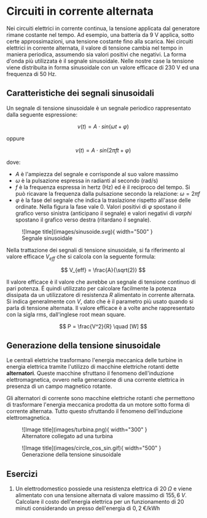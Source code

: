# Circuiti in corrente alternata

Nei circuiti elettrici in corrente continua, la tensione applicata dal generatore rimane costante nel tempo. Ad esempio, una batteria da 9 V applica, sotto certe approssimazioni, una tensione costante fino alla scarica. Nei circuiti elettrici in corrente alternata, il valore di tensione cambia nel tempo in maniera periodica, assumendo sia valori positivi che negativi. La forma d'onda più utilizzata è il segnale sinusoidale. Nelle nostre case la tensione viene distribuita in forma sinusoidale con un valore efficace di 230 V ed una frequenza di 50 Hz.

## Caratteristiche dei segnali sinusoidali

Un segnale di tensione sinusoidale è un segnale periodico rappresentato dalla seguente espressione:

$$ v(t) = A \cdot sin (\omega t + \varphi) $$

oppure

$$ v(t) = A \cdot sin (2 \pi f t + \varphi) $$

dove:

- $A$ è l'ampiezza del segnale e corrisponde al suo valore massimo
- $\omega$ è la pulsazione espressa in radianti al secondo (rad/s)
- $f$ è la frequenza espressa in hertz (Hz) ed è il reciproco del tempo. Si può ricavare la frequenza dalla pulsazione secondo la relazione: $\omega = 2 \pi f$
- $\varphi$ è la fase del segnale che indica la traslazione rispetto all'asse delle ordinate. Nella figura la fase vale 0. Valori positivi di $\varphi$ spostano il grafico verso sinistra (anticipano il segnale) e valori negativi di $varphi$ spostano il grafico verso destra (ritardano il segnale).

<figure markdown="span">
  ![Image title](images/sinusoide.svg){ width="500" }
  <figcaption markdown="span">
    Segnale sinusoidale
  </figcaption>
</figure>

Nella trattazione dei segnali di tensione sinusoidale, si fa riferimento al valore efficace $V_{eff}$ che si calcola con la seguente formula:

$$ V_{eff} = \frac{A}{\sqrt(2)} $$

Il valore efficace è il valore che avrebbe un segnale di tensione continuo di pari potenza. É quindi utilizzato per calcolare facilmente la potenza dissipata da un utilizzatore di resistenza $R$ alimentato in corrente alternata. Si indica generalmente con $V$, dato che è il parametro più usato quando si parla di tensione alternata. Il valore efficace è a volte anche rappresentato con la sigla rms, dall'inglese root mean square.


$$ P = \frac{V^2}{R} \quad [W] $$

## Generazione della tensione sinusoidale

Le centrali elettriche trasformano l'energia meccanica delle turbine in energia elettrica tramite l'utilizzo di macchine elettriche rotanti dette **alternatori**. Queste macchine sfruttano il fenomeno dell'induzione elettromagnetica, ovvero nella generazione di una corrente elettrica in presenza di un campo magnetico rotante.

Gli alternatori di corrente sono macchine elettriche rotanti che permettono di trasformare l'energia meccanica prodotta da un motore sotto forma di corrente alternata. Tutto questo sfruttando il fenomeno dell'induzione elettromagnetica.

<figure markdown="span">
  ![Image title](images/turbina.png){ width="300" }
  <figcaption markdown="span">
    Alternatore collegato ad una turbina
  </figcaption>
</figure>


<figure markdown="span">
  ![Image title](images/circle_cos_sin.gif){ width="500" }
  <figcaption markdown="span">
    Generazione della tensione sinusoidale
  </figcaption>
</figure>

## Esercizi

1. Un elettrodomestico possiede una resistenza elettrica di $20 \; \Omega$ e viene alimentato con una tensione alternata di valore massimo di $155{,}6 \; V$. Calcolare il costo dell'energia elettrica per un funzionamento di 20 minuti considerando un presso dell'energia di $0{,}2 \; \text{€/kWh}$
